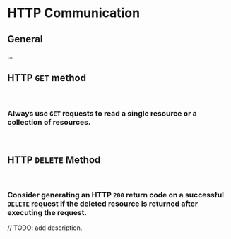 # HTTP Communication


## General

...





## HTTP `GET` method

<br>


### Always use `GET` requests to read a single resource or a collection of resources.

<br>


## HTTP `DELETE` Method

<br>


### Consider generating an HTTP `200` return code on a successful `DELETE` request if the deleted resource is returned after executing the request.

// TODO: add description.

<br>